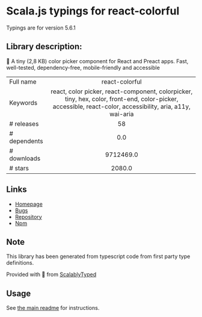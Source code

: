 
# Scala.js typings for react-colorful

Typings are for version 5.6.1

## Library description:
🎨 A tiny (2,8 KB) color picker component for React and Preact apps. Fast, well-tested, dependency-free, mobile-friendly and accessible

|                    |                 |
| ------------------ | :-------------: |
| Full name          | react-colorful |
| Keywords           | react, color picker, react-component, colorpicker, tiny, hex, color, front-end, color-picker, accessible, react-color, accessibility, aria, a11y, wai-aria |
| # releases         | 58 |
| # dependents       | 0.0 |
| # downloads        | 9712469.0 |
| # stars            | 2080.0 |

## Links
- [Homepage](https://omgovich.github.io/react-colorful)
- [Bugs](https://github.com/omgovich/react-colorful/issues)
- [Repository](https://github.com/omgovich/react-colorful)
- [Npm](https://www.npmjs.com/package/react-colorful)
    


## Note
This library has been generated from typescript code from first party type definitions.

Provided with :purple_heart: from [ScalablyTyped](https://github.com/oyvindberg/ScalablyTyped)

## Usage
See [the main readme](../../readme.md) for instructions.


